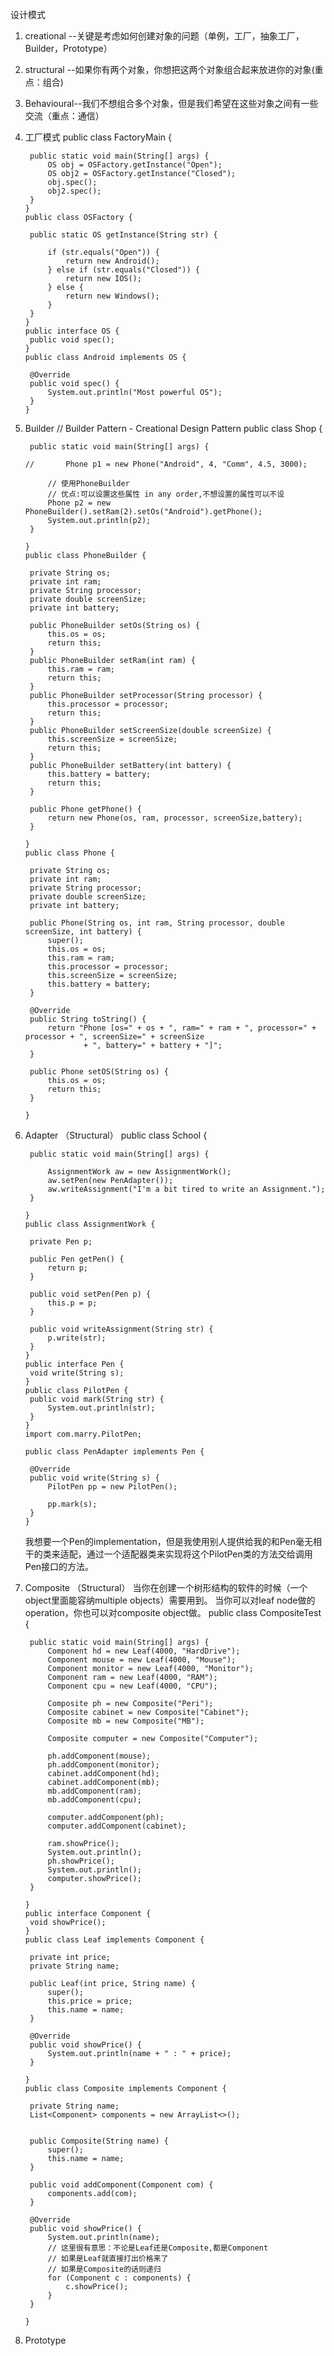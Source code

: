 设计模式

1. creational   --关键是考虑如何创建对象的问题（单例，工厂，抽象工厂，Builder，Prototype）
2. structural    --如果你有两个对象，你想把这两个对象组合起来放进你的对象(重点：组合)
3. Behavioural--我们不想组合多个对象，但是我们希望在这些对象之间有一些交流（重点：通信）



1. 工厂模式
       public class FactoryMain {
       
       	public static void main(String[] args) {
       		OS obj = OSFactory.getInstance("Open");
       		OS obj2 = OSFactory.getInstance("Closed");
       		obj.spec();
       		obj2.spec();
       	}
       }
       public class OSFactory {
       
       	public static OS getInstance(String str) {
       		
       		if (str.equals("Open")) {
       			return new Android();
       		} else if (str.equals("Closed")) {
       			return new IOS();
       		} else {
       			return new Windows();
       		}
       	}
       }
       public interface OS {
       	public void spec();
       }
       public class Android implements OS {
       	
       	@Override
       	public void spec() {
       		System.out.println("Most powerful OS");
       	}
       }
   
2. Builder
       // Builder Pattern - Creational Design Pattern
       public class Shop {
       
       	public static void main(String[] args) {		
       		
       //		Phone p1 = new Phone("Android", 4, "Comm", 4.5, 3000);
       		
       		// 使用PhoneBuilder
       		// 优点:可以设置这些属性 in any order,不想设置的属性可以不设
       		Phone p2 = new PhoneBuilder().setRam(2).setOs("Android").getPhone();	
       		System.out.println(p2);
       	}
       
       }
       public class PhoneBuilder {
       
       	private String os;
       	private int ram;
       	private String processor;
       	private double screenSize;
       	private int battery;
       	
       	public PhoneBuilder setOs(String os) {
       		this.os = os;
       		return this;
       	}
       	public PhoneBuilder setRam(int ram) {
       		this.ram = ram;
       		return this;
       	}
       	public PhoneBuilder setProcessor(String processor) {
       		this.processor = processor;
       		return this;
       	}
       	public PhoneBuilder setScreenSize(double screenSize) {
       		this.screenSize = screenSize;
       		return this;
       	}
       	public PhoneBuilder setBattery(int battery) {
       		this.battery = battery;
       		return this;
       	}
       	
       	public Phone getPhone() {
       		return new Phone(os, ram, processor, screenSize,battery);
       	}
       	
       }
       public class Phone {
       
       	private String os;
       	private int ram;
       	private String processor;
       	private double screenSize;
       	private int battery;
       	
       	public Phone(String os, int ram, String processor, double screenSize, int battery) {
       		super();
       		this.os = os;
       		this.ram = ram;
       		this.processor = processor;
       		this.screenSize = screenSize;
       		this.battery = battery;
       	}
       
       	@Override
       	public String toString() {
       		return "Phone [os=" + os + ", ram=" + ram + ", processor=" + processor + ", screenSize=" + screenSize
       				+ ", battery=" + battery + "]";
       	}
       	
       	public Phone setOS(String os) {
       		this.os = os;
       		return this;
       	}
       	
       }
   
3. Adapter （Structural）
       public class School {
       
       	public static void main(String[] args) {
       
       		AssignmentWork aw = new AssignmentWork();
       		aw.setPen(new PenAdapter());
       		aw.writeAssignment("I'm a bit tired to write an Assignment.");
       	}
       
       }
       public class AssignmentWork {
       	
       	private Pen p;	
       	
       	public Pen getPen() {
       		return p;
       	}
       
       	public void setPen(Pen p) {
       		this.p = p;
       	}
       
       	public void writeAssignment(String str) {
       		p.write(str);
       	}
       }
       public interface Pen {
       	void write(String s);
       }
       public class PilotPen {
       	public void mark(String str) {
       		System.out.println(str);
       	}
       }
       import com.marry.PilotPen;
       
       public class PenAdapter implements Pen {
       
       	@Override
       	public void write(String s) {
       		PilotPen pp = new PilotPen();
       		
       		pp.mark(s);
       	}
       }
   我想要一个Pen的implementation，但是我使用别人提供给我的和Pen毫无相干的类来适配，通过一个适配器类来实现将这个PilotPen类的方法交给调用Pen接口的方法。
4. Composite （Structural）
   当你在创建一个树形结构的软件的时候（一个object里面能容纳multiple objects）需要用到。
   当你可以对leaf node做的operation，你也可以对composite object做。
       public class CompositeTest {
       
       	public static void main(String[] args) {
       		Component hd = new Leaf(4000, "HardDrive");
       		Component mouse = new Leaf(4000, "Mouse");
       		Component monitor = new Leaf(4000, "Monitor");
       		Component ram = new Leaf(4000, "RAM");
       		Component cpu = new Leaf(4000, "CPU");
       		
       		Composite ph = new Composite("Peri");
       		Composite cabinet = new Composite("Cabinet");
       		Composite mb = new Composite("MB");
       		
       		Composite computer = new Composite("Computer");
       		
       		ph.addComponent(mouse);
       		ph.addComponent(monitor);
       		cabinet.addComponent(hd);
       		cabinet.addComponent(mb);
       		mb.addComponent(ram);
       		mb.addComponent(cpu);
       		
       		computer.addComponent(ph);
       		computer.addComponent(cabinet);
       		
       		ram.showPrice();
       		System.out.println();
       		ph.showPrice();
       		System.out.println();
       		computer.showPrice();
       	}
       
       }
       public interface Component {
       	void showPrice();
       }
       public class Leaf implements Component {
       
       	private int price;
       	private String name;
       	
       	public Leaf(int price, String name) {
       		super();
       		this.price = price;
       		this.name = name;
       	}
       
       	@Override
       	public void showPrice() {
       		System.out.println(name + " : " + price);
       	}
       
       }
       public class Composite implements Component {
       
       	private String name;
       	List<Component> components = new ArrayList<>();
       	
       	
       	public Composite(String name) {
       		super();
       		this.name = name;
       	}
       
       	public void addComponent(Component com) {
       		components.add(com);
       	}
       	
       	@Override
       	public void showPrice() {
       		System.out.println(name);
       		// 这里很有意思：不论是Leaf还是Composite,都是Component
       		// 如果是Leaf就直接打出价格来了
       		// 如果是Composite的话则递归
       		for (Component c : components) {
       			c.showPrice();
       		}
       	}
       
       }
   
5. Prototype 
